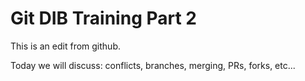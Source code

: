# Git DIB Training Part 2

This is an edit from github.

Today we will discuss: conflicts, branches, merging, PRs, forks, etc...
